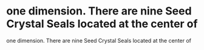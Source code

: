 # one dimension. There are nine Seed Crystal Seals located at the center of

one dimension. There are nine Seed Crystal Seals located at the center of